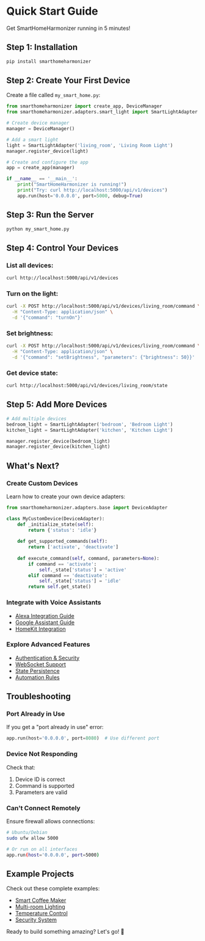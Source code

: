 # Quick Start Guide

Get SmartHomeHarmonizer running in 5 minutes!

## Step 1: Installation

```bash
pip install smarthomeharmonizer
```

## Step 2: Create Your First Device

Create a file called `my_smart_home.py`:

```python
from smarthomeharmonizer import create_app, DeviceManager
from smarthomeharmonizer.adapters.smart_light import SmartLightAdapter

# Create device manager
manager = DeviceManager()

# Add a smart light
light = SmartLightAdapter('living_room', 'Living Room Light')
manager.register_device(light)

# Create and configure the app
app = create_app(manager)

if __name__ == '__main__':
    print("SmartHomeHarmonizer is running!")
    print("Try: curl http://localhost:5000/api/v1/devices")
    app.run(host='0.0.0.0', port=5000, debug=True)
```

## Step 3: Run the Server

```bash
python my_smart_home.py
```

## Step 4: Control Your Devices

### List all devices:
```bash
curl http://localhost:5000/api/v1/devices
```

### Turn on the light:
```bash
curl -X POST http://localhost:5000/api/v1/devices/living_room/command \
  -H "Content-Type: application/json" \
  -d '{"command": "turnOn"}'
```

### Set brightness:
```bash
curl -X POST http://localhost:5000/api/v1/devices/living_room/command \
  -H "Content-Type: application/json" \
  -d '{"command": "setBrightness", "parameters": {"brightness": 50}}'
```

### Get device state:
```bash
curl http://localhost:5000/api/v1/devices/living_room/state
```

## Step 5: Add More Devices

```python
# Add multiple devices
bedroom_light = SmartLightAdapter('bedroom', 'Bedroom Light')
kitchen_light = SmartLightAdapter('kitchen', 'Kitchen Light')

manager.register_device(bedroom_light)
manager.register_device(kitchen_light)
```

## What's Next?

### Create Custom Devices

Learn how to create your own device adapters:

```python
from smarthomeharmonizer.adapters.base import DeviceAdapter

class MyCustomDevice(DeviceAdapter):
    def _initialize_state(self):
        return {'status': 'idle'}
    
    def get_supported_commands(self):
        return ['activate', 'deactivate']
    
    def execute_command(self, command, parameters=None):
        if command == 'activate':
            self._state['status'] = 'active'
        elif command == 'deactivate':
            self._state['status'] = 'idle'
        return self.get_state()
```

### Integrate with Voice Assistants

- [Alexa Integration Guide](alexa_integration.md)
- [Google Assistant Guide](google_integration.md)
- [HomeKit Integration](homekit_integration.md)

### Explore Advanced Features

- [Authentication & Security](security.md)
- [WebSocket Support](websockets.md)
- [State Persistence](persistence.md)
- [Automation Rules](automation.md)

## Troubleshooting

### Port Already in Use

If you get a "port already in use" error:

```python
app.run(host='0.0.0.0', port=8080)  # Use different port
```

### Device Not Responding

Check that:
1. Device ID is correct
2. Command is supported
3. Parameters are valid

### Can't Connect Remotely

Ensure firewall allows connections:
```bash
# Ubuntu/Debian
sudo ufw allow 5000

# Or run on all interfaces
app.run(host='0.0.0.0', port=5000)
```

## Example Projects

Check out these complete examples:

- [Smart Coffee Maker](examples/coffee_maker.md)
- [Multi-room Lighting](examples/lighting_system.md)
- [Temperature Control](examples/thermostat.md)
- [Security System](examples/security.md)

Ready to build something amazing? Let's go! 🚀
